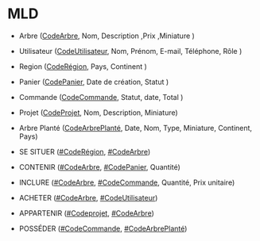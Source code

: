 # MLD

- Arbre (<u>CodeArbre</u>, Nom, Description ,Prix ,Miniature )


- Utilisateur (<u>CodeUtilisateur</u>, Nom, Prénom, E-mail, Téléphone, Rôle  )


- Region (<u>CodeRégion</u>, Pays, Continent )


- Panier (<u>CodePanier</u>, Date de création, Statut )


- Commande (<u>CodeCommande</u>, Statut, date, Total )

- Projet (<u>CodeProjet</u>, Nom, Description, Miniature)


- Arbre Planté (<u>CodeArbrePlanté</u>, Date, Nom, Type, Miniature, Continent, Pays)


- SE SITUER (<u>#CodeRégion</u>, <u>#CodeArbre</u>)


- CONTENIR (<u>#CodeArbre</u>, <u>#CodePanier</u>, Quantité)

- INCLURE (<u>#CodeArbre</u>, <u>#CodeCommande</u>, Quantité, Prix unitaire)


- ACHETER (<u>#CodeArbre</u>, <u>#CodeUtilisateur</u>)

- APPARTENIR (<u>#Codeprojet</u>, <u>#CodeArbre</u>)

- POSSÉDER (<u>#CodeCommande</u>, <u>#CodeArbrePlanté</u>)